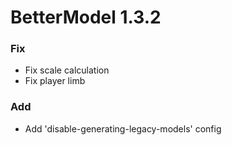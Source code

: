 # BetterModel 1.3.2

### Fix
- Fix scale calculation
- Fix player limb

### Add
- Add 'disable-generating-legacy-models' config
